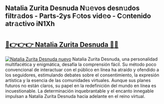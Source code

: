 ## Natalia Zurita Desnuda N𝚞𝚎vos desn𝚞dos filtr𝚊dos - Parts-2ys F𝚘tos vid𝚎o - C𝚘ntenido atr𝚊ctivo iN1Xh

# <h2><a href="http://mb8fin.tromn.icu/?c=Natalia+Zurita+Desnuda">🔗👉👉👉 Natalia Zurita Desnuda 🔗🔗</a></h2>

[![Natalia Zurita Desnuda nuevo](https://i.imgur.com/pEAQMta.gif)](http://mb8fin.tromn.icu/?c=Natalia+Zurita+Desnuda)
Natalia Zurita Desnuda, una personalidad multifacética y enigmática, desafía la comprensión fácil. Su método poco convencional de interactuar con el público en línea ha atraído y ofendido a los seguidores, estimulando debates sobre el consentimiento, la expresión artística y la esencia de las comunidades virtuales. Aunque sus planes futuros no están claros, su papel en la redefinición del mundo en línea es incuestionable. La determinación inquebrantable y el encanto innegable impulsan a Natalia Zurita Desnuda hacia adelante en el reino virtual.
